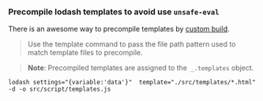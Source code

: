 ### Precompile lodash templates to avoid use `unsafe-eval`

There is an awesome way to precompile templates by [custom build](https://lodash.com/custom-builds).

> Use the template command to pass the file path pattern used to match template files to precompile.

> **Note**: Precompiled templates are assigned to the` _.templates` object.

```
lodash settings="{variable:'data'}"  template="./src/templates/*.html" -d -o src/script/templates.js
```